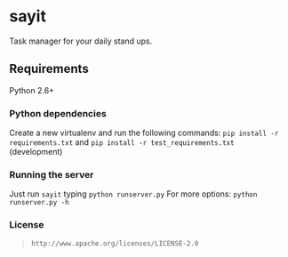 sayit
=====

Task manager for your daily stand ups.

## Requirements
Python 2.6+

### Python dependencies
Create a new virtualenv and run the following commands:
`pip install -r requirements.txt` and `pip install -r test_requirements.txt` (development)

### Running the server
Just run `sayit` typing `python runserver.py`
For more options: `python runserver.py -h`

### License
>     http://www.apache.org/licenses/LICENSE-2.0
